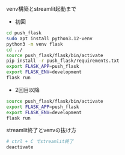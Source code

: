 
venv構築とstreamlit起動まで
 - 初回
``` sh
cd push_flask
sudo apt install python3.12-venv
python3 -m venv flask
cd ../
source push_flask/flask/bin/activate
pip install -r push_flask/requirements.txt
export FLASK_APP=push_flask
export FLASK_ENV=development
flask run
```
 - 2回目以降
``` sh
source push_flask/flask/bin/activate
export FLASK_APP=push_flask
export FLASK_ENV=development
flask run
```

streamlit終了とvenvの抜け方
``` sh
# ctrl + C でstreamlit終了
deactivate
```